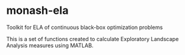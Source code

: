 # monash-ela
Toolkit for ELA of continuous black-box optimization problems

This is a set of functions created to calculate Exploratory Landscape Analysis measures using MATLAB.

